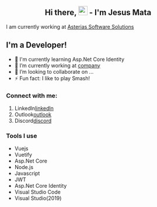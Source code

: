 <h2 align="center"> 
Hi there, <img src="https://media.giphy.com/media/hvRJCLFzcasrR4ia7z/giphy.gif" width="25px"> - I'm Jesus Mata</h2>

I am currently working at [Asterias Software Solutions][company]

## I'm a Developer!

- 🔭 I'm currently learning Asp.Net Core Identity 
- 🌱 I’m currently working at [company]
- 👯 I’m looking to collaborate on ...
- ⚡ Fun fact: I like to play Smash!


### Connect with me:

1. Linkedln[linkedln]
2. Outlook[outlook]
3. Discord[discord]

### Tools I use

* Vuejs
* Vuetify
* Asp.Net Core
* Node.js
* Javascript
* JWT
* Asp.Net Core Identity
* Visual Studio Code
* Visual Studio(2019)

[company]: https://github.com/Asterias-Software-Solutrions
[linkedln]: https://www.linkedin.com/in/jes%C3%BAs-%C3%A1vila-87b485170/
[outlook]: mailto:alejandroavila98@hotmail.com
[discord]: MataLaMaquina69#2903